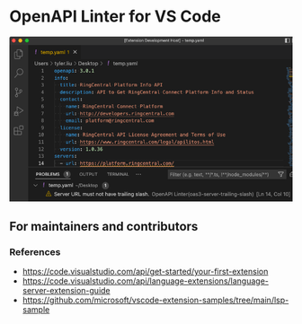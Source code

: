 # OpenAPI Linter for VS Code

![](./images/screenshot-1.png)


## For maintainers and contributors

### References

- https://code.visualstudio.com/api/get-started/your-first-extension
- https://code.visualstudio.com/api/language-extensions/language-server-extension-guide
- https://github.com/microsoft/vscode-extension-samples/tree/main/lsp-sample

